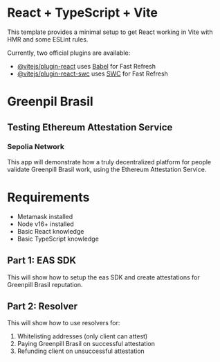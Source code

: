 # React + TypeScript + Vite

This template provides a minimal setup to get React working in Vite with HMR and some ESLint rules.

Currently, two official plugins are available:

- [@vitejs/plugin-react](https://github.com/vitejs/vite-plugin-react/blob/main/packages/plugin-react/README.md) uses [Babel](https://babeljs.io/) for Fast Refresh
- [@vitejs/plugin-react-swc](https://github.com/vitejs/vite-plugin-react-swc) uses [SWC](https://swc.rs/) for Fast Refresh

# Greenpil Brasil 
## Testing Ethereum Attestation Service
### Sepolia Network

This app will demonstrate how a truly decentralized platform for people validate Greenpill Brasil work, using the Ethereum Attestation Service.

# Requirements

- Metamask installed
- Node v16+ installed
- Basic React knowledge
- Basic TypeScript knowledge

## Part 1: EAS SDK

This will show how to setup the eas SDK and create attestations for Greenpill Brasil reputation.

## Part 2: Resolver

This will show how to use resolvers for:

1. Whitelisting addresses (only client can attest)
2. Paying Greenpill Brasil on successful attestation
3. Refunding client on unsuccessful attestation

